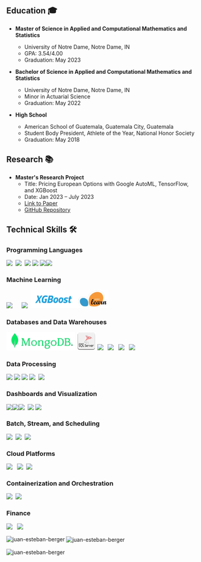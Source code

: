 ## Education 🎓

- **Master of Science in Applied and Computational Mathematics and Statistics**
  - University of Notre Dame, Notre Dame, IN
  - GPA: 3.54/4.00
  - Graduation: May 2023

- **Bachelor of Science in Applied and Computational Mathematics and Statistics**
  - University of Notre Dame, Notre Dame, IN
  - Minor in Actuarial Science
  - Graduation: May 2022

- **High School**
  - American School of Guatemala, Guatemala City, Guatemala
  - Student Body President, Athlete of the Year, National Honor Society
  - Graduation: May 2018

## Research 📚

- **Master's Research Project**
  - Title: Pricing European Options with Google AutoML, TensorFlow, and XGBoost
  - Date: Jan 2023 – July 2023
  - [Link to Paper](https://arxiv.org/abs/2307.00476)
  - [GitHub Repository](https://github.com/juan-esteban-berger/Options_Pricing_AutoML_TensorFlow_XGBoost)

## Technical Skills 🛠️

### Programming Languages
<img src="https://brandslogos.com/wp-content/uploads/images/large/python-logo.png" height="48">&nbsp;&nbsp;<img src="https://www.r-project.org/logo/Rlogo.svg" height="48">&nbsp;&nbsp;<img src="https://img.icons8.com/color/48/000000/c-plus-plus-logo.png" width="48">&nbsp;<img src="https://symbols.getvecta.com/stencil_28/61_sql-database-generic.90b41636a8.png" height="48">&nbsp;<img src="https://brandslogos.com/wp-content/uploads/images/large/java-logo-1.png" height="48"><img src="https://upload.wikimedia.org/wikipedia/commons/thumb/4/4b/Bash_Logo_Colored.svg/2048px-Bash_Logo_Colored.svg.png" height="48">

### Machine Learning
<img src="https://upload.wikimedia.org/wikipedia/commons/thumb/2/2d/Tensorflow_logo.svg/1200px-Tensorflow_logo.svg.png" height="48">&nbsp;&nbsp;&nbsp;&nbsp;&nbsp;&nbsp;<img src="https://upload.wikimedia.org/wikipedia/commons/thumb/1/10/PyTorch_logo_icon.svg/1200px-PyTorch_logo_icon.svg.png" height="48">&nbsp;&nbsp;<img src="xgboost.png" height="48"><img src="sklearn.png" height="48">

### Databases and Data Warehouses
<img src="mongodb.png" height="48">&nbsp;<img src="sqlserver.png" height="48">&nbsp;<img src="https://img.icons8.com/color/48/000000/mysql-logo.png" height="48">&nbsp;&nbsp;&nbsp;<img src="https://cdn.worldvectorlogo.com/logos/google-bigquery-logo-1.svg" height="48">&nbsp;&nbsp;&nbsp;<img src="https://upload.wikimedia.org/wikipedia/commons/thumb/7/73/Amazon-Redshift-Logo.svg/1862px-Amazon-Redshift-Logo.svg.png" height="48">&nbsp;&nbsp;&nbsp;<img src="https://ww1.freelogovectors.net/wp-content/uploads/2022/03/azure_synapse_analytics_logo_freelogovectors.net_.png" height="48">

### Data Processing
<img src="https://upload.wikimedia.org/wikipedia/commons/thumb/e/ed/Pandas_logo.svg/2560px-Pandas_logo.svg.png" height="48">&nbsp;<img src="https://upload.wikimedia.org/wikipedia/commons/thumb/3/31/NumPy_logo_2020.svg/2560px-NumPy_logo_2020.svg.png" height="48">&nbsp;<img src="https://images.ctfassets.net/dl64kxf2oxn0/6wXbjyC4yYh9ui51alqSt8/ae11137a0c6b1f363966e7f4ec512492/1_U95c0vlgdmnUOxt7in3BRQ.png" height="48">&nbsp;<img src="https://upload.wikimedia.org/wikipedia/commons/thumb/f/f3/Apache_Spark_logo.svg/2560px-Apache_Spark_logo.svg.png" height="48">&nbsp;&nbsp;<img src="https://docs.dask.org/en/stable/_images/dask_horizontal.svg" height="48">


### Dashboards and Visualization
<img src="https://upload.wikimedia.org/wikipedia/commons/thumb/c/cf/New_Power_BI_Logo.svg/630px-New_Power_BI_Logo.svg.png" height="48"><img src="https://logowik.com/content/uploads/images/tableau-software.jpg" height="48"><img src="https://upload.wikimedia.org/wikipedia/commons/thumb/0/01/Created_with_Matplotlib-logo.svg/1200px-Created_with_Matplotlib-logo.svg.png" height="48">&nbsp;&nbsp;<img src="https://seeklogo.com/images/S/seaborn-logo-244EB2DEC5-seeklogo.com.png" height="48">&nbsp;<img src="https://miro.medium.com/v2/resize:fit:1400/1*QxfkTc6W2v2jpQBo-HBw0g.jpeg" height="48">

### Batch, Stream, and Scheduling
<img src="https://seeklogo.com/images/A/apache-beam-logo-B3272754F2-seeklogo.com.png" height="48">&nbsp;&nbsp;<img src="https://upload.wikimedia.org/wikipedia/commons/thumb/5/53/Apache_kafka_wordtype.svg/2560px-Apache_kafka_wordtype.svg.png" height="48">&nbsp;&nbsp;<img src="https://upload.wikimedia.org/wikipedia/commons/d/de/AirflowLogo.png" height="48">

### Cloud Platforms
<img src="https://img.icons8.com/color/48/000000/amazon-web-services.png" height="48">&nbsp;&nbsp;&nbsp;<img src="https://upload.wikimedia.org/wikipedia/commons/thumb/f/fa/Microsoft_Azure.svg/1200px-Microsoft_Azure.svg.png" height="48">&nbsp;&nbsp;<img src="https://logowik.com/content/uploads/images/google-cloud.jpg" height="48">

### Containerization and Orchestration
<img src="https://img.icons8.com/color/48/000000/docker.png" height="48">&nbsp;&nbsp;<img src="https://img.icons8.com/color/48/000000/kubernetes.png" height="48">

### Finance
<img src="https://e7.pngegg.com/pngimages/877/245/png-clipart-bloomberg-terminal-computer-icons-mobile-app-app-computer-logo-thumbnail.png" height="48">&nbsp;&nbsp;&nbsp;<img src="https://upload.wikimedia.org/wikipedia/commons/thumb/3/34/Microsoft_Office_Excel_%282019%E2%80%93present%29.svg/2203px-Microsoft_Office_Excel_%282019%E2%80%93present%29.svg.png" height="48">

<p><img align="left" src="https://github-readme-stats.vercel.app/api/top-langs?username=juan-esteban-berger&show_icons=true&locale=en&layout=compact" alt="juan-esteban-berger" /></p>

<p>&nbsp;<img align="center" src="https://github-readme-stats.vercel.app/api?username=juan-esteban-berger&show_icons=true&locale=en" alt="juan-esteban-berger" /></p>

<p><img align="center" src="https://github-readme-streak-stats.herokuapp.com/?user=juan-esteban-berger&" alt="juan-esteban-berger" /></p>
